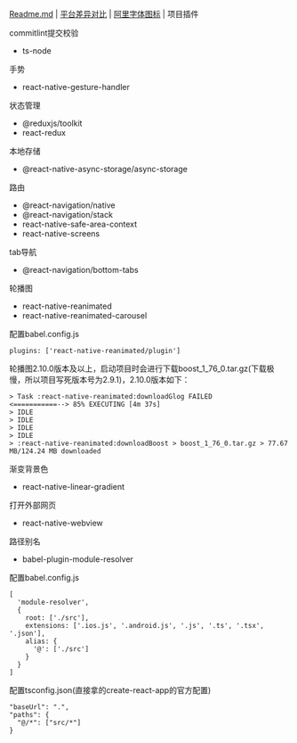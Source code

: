 [Readme.md](../README.md) | [平台差异对比](./difference.md) | [阿里字体图标](./iconfont.md) | 项目插件

commitlint提交校验

* ts-node

手势

* react-native-gesture-handler

状态管理

* @reduxjs/toolkit
* react-redux

本地存储

* @react-native-async-storage/async-storage

路由

* @react-navigation/native
* @react-navigation/stack
* react-native-safe-area-context
* react-native-screens

tab导航

* @react-navigation/bottom-tabs

轮播图

* react-native-reanimated
* react-native-reanimated-carousel

配置babel.config.js
```
plugins: ['react-native-reanimated/plugin']
```

轮播图2.10.0版本及以上，启动项目时会进行下载boost_1_76_0.tar.gz(下载极慢，所以项目写死版本号为2.9.1)，2.10.0版本如下：

```
> Task :react-native-reanimated:downloadGlog FAILED
<===========--> 85% EXECUTING [4m 37s]
> IDLE
> IDLE
> IDLE
> IDLE
> :react-native-reanimated:downloadBoost > boost_1_76_0.tar.gz > 77.67 MB/124.24 MB downloaded
```

渐变背景色

* react-native-linear-gradient

打开外部网页

* react-native-webview

路径别名

* babel-plugin-module-resolver

配置babel.config.js
```
[
  'module-resolver',
  {
    root: ['./src'],
    extensions: ['.ios.js', '.android.js', '.js', '.ts', '.tsx', '.json'],
    alias: {
      '@': ['./src']
    }
  }
]
```

配置tsconfig.json(直接拿的create-react-app的官方配置)
```
"baseUrl": ".",
"paths": {
  "@/*": ["src/*"]
}
```